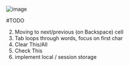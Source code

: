 ![image](https://puu.sh/Fdeny/aeff0a51bd.png)

#TODO

2. Moving to next/previous (on Backspace) cell
3. Tab loops through words, focus on first char
4. Clear This/All
5. Check This
6. implement local / session storage
